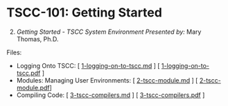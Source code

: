 # TSCC-101: Getting Started

2. _Getting Started - TSCC System Environment_ 
_Presented by:_ Mary Thomas, Ph.D.

Files: 
* Logging Onto TSCC: [ [1-logging-on-to-tscc.md](1-logging-on-to-tscc.md) ] [ [1-logging-on-to-tscc.pdf](1-logging-on-to-tscc.pdf) ] 
* Modules: Managing User Environments:  [ [2-tscc-module.md](2-tscc-module.md) ] [ [2-tscc-module.pdf](2-tscc-module.pdf)]
* Compiling Code: [ [3-tscc-compilers.md](3-tscc-compilers.md) ] [ [3-tscc-compilers.pdf](3-tscc-compilers.pdf) ] 
